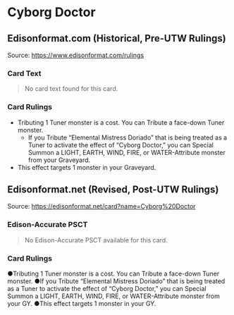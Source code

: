 # Cyborg Doctor

## Edisonformat.com (Historical, Pre-UTW Rulings)

Source: https://www.edisonformat.com/rulings

### Card Text

> No card text found for this card.

### Card Rulings

*   Tributing 1 Tuner monster is a cost. You can Tribute a face-down Tuner monster.
    *   If you Tribute “Elemental Mistress Doriado” that is being treated as a Tuner to activate the effect of “Cyborg Doctor,” you can Special Summon a LIGHT, EARTH, WIND, FIRE, or WATER-Attribute monster from your Graveyard.
*   This effect targets 1 monster in your Graveyard.

## Edisonformat.net (Revised, Post-UTW Rulings)

Source: https://edisonformat.net/card?name=Cyborg%20Doctor

### Edison-Accurate PSCT

> No Edison-Accurate PSCT available for this card.

### Card Rulings

●Tributing 1 Tuner monster is a cost. You can Tribute a face-down Tuner monster.
●If you Tribute “Elemental Mistress Doriado” that is being treated as a Tuner to activate the effect of “Cyborg Doctor,” you can Special Summon a LIGHT, EARTH, WIND, FIRE, or WATER-Attribute monster from your GY.
●This effect targets 1 monster in your GY.
            